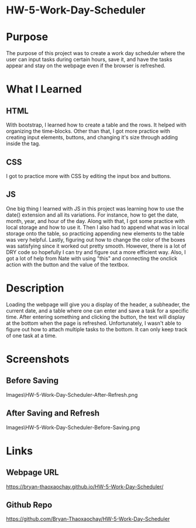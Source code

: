 # HW-5-Work-Day-Scheduler

# Purpose

The purpose of this project was to create a work day scheduler where the user can input tasks during certain hours, save it, and have the tasks appear and stay on the webpage even if the browser is refreshed.

# What I Learned

## HTML

With bootstrap, I learned how to create a table and the rows. It helped with organizing the time-blocks. Other than that, I got more practice with creating input elements, buttons, and changing it's size through adding inside the tag.

## CSS

I got to practice more with CSS by editing the input box and buttons.

## JS

One big thing I learned with JS in this project was learning how to use the date() extension and all its variations. For instance, how to get the date, month, year, and hour of the day. Along with that, I got some practice with local storage and how to use it. Then I also had to append what was in local storage onto the table, so practicing appending new elements to the table was very helpful. Lastly, figuring out how to change the color of the boxes was satisfying since it worked out pretty smooth. However, there is a lot of DRY code so hopefully I can try and figure out a more efficient way. Also, I got a lot of help from Nate with using "this" and connecting the onclick action with the button and the value of the textbox.

# Description

Loading the webpage will give you a display of the header, a subheader, the current date, and a table where one can enter and save a task for a specific time. After entering something and clicking the button, the text will display at the bottom when the page is refreshed. Unfortunately, I wasn't able to figure out how to attach multiple tasks to the bottom. It can only keep track of one task at a time.

# Screenshots

## Before Saving

Images\HW-5-Work-Day-Scheduler-After-Refresh.png

## After Saving and Refresh

Images\HW-5-Work-Day-Scheduler-Before-Saving.png

# Links

## Webpage URL

https://bryan-thaoxaochay.github.io/HW-5-Work-Day-Scheduler/ 

## Github Repo

https://github.com/Bryan-Thaoxaochay/HW-5-Work-Day-Scheduler 

